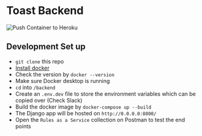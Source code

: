# Toast Backend
![Push Container to Heroku](https://github.com/cci-toast/backend/workflows/Push%20Container%20to%20Heroku/badge.svg?branch=master&event=deployment_status)

## Development Set up
- `git clone` this repo 
- [Install docker](https://docs.docker.com/docker-for-mac/install/)
- Check the version by `docker --version`
- Make sure Docker desktop is running 
- `cd` into `/backend`
- Create an `.env.dev` file to store the environment variables which can be copied over (Check Slack) 
- Build the docker image by `docker-compose up --build`
- The Django app will be hosted on `http://0.0.0.0:8000/`
- Open the `Rules as a Service` collection on Postman to test the end points 
